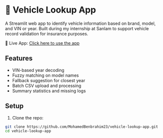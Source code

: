 # 🚗 Vehicle Lookup App

A Streamlit web app to identify vehicle information based on brand, model, and VIN or year. Built during my internship at Sanlam to support vehicle record validation for insurance purposes.

🔗 Live App: [Click here to use the app](https://vehicle-lookup-app-hfbw8ffeodzd8mwnal5t2i.streamlit.app/)

## Features
- VIN-based year decoding
- Fuzzy matching on model names
- Fallback suggestion for closest year
- Batch CSV upload and processing
- Summary statistics and missing logs

## Setup

1. Clone the repo:
```bash
git clone https://github.com/MohamedBenbrahim23/vehicle-lookup-app.git
cd vehicle-lookup-app
